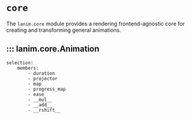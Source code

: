 # `core`

The `lanim.core` module provides a rendering frontend-agnostic core
for creating and transforming general animations.


## ::: lanim.core.Animation
    selection:
        members:
            - duration
            - projector
            - map
            - progress_map
            - ease
            - __mul__
            - __add__
            - __rshift__
